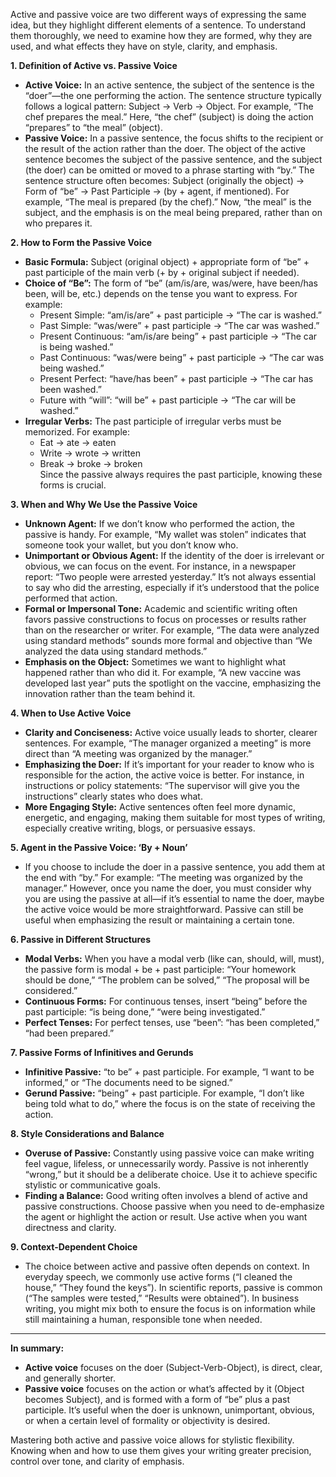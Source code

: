 Active and passive voice are two different ways of expressing the same idea, but they highlight different elements of a sentence. To understand them thoroughly, we need to examine how they are formed, why they are used, and what effects they have on style, clarity, and emphasis.

**1. Definition of Active vs. Passive Voice**

- **Active Voice:** In an active sentence, the subject of the sentence is the “doer”—the one performing the action. The sentence structure typically follows a logical pattern: Subject → Verb → Object. For example, “The chef prepares the meal.” Here, “the chef” (subject) is doing the action “prepares” to “the meal” (object).
- **Passive Voice:** In a passive sentence, the focus shifts to the recipient or the result of the action rather than the doer. The object of the active sentence becomes the subject of the passive sentence, and the subject (the doer) can be omitted or moved to a phrase starting with “by.” The sentence structure often becomes: Subject (originally the object) → Form of “be” → Past Participle → (by + agent, if mentioned). For example, “The meal is prepared (by the chef).” Now, “the meal” is the subject, and the emphasis is on the meal being prepared, rather than on who prepares it.

**2. How to Form the Passive Voice**

- **Basic Formula:** Subject (original object) + appropriate form of “be” + past participle of the main verb (+ by + original subject if needed).
- **Choice of “Be”:** The form of “be” (am/is/are, was/were, have been/has been, will be, etc.) depends on the tense you want to express. For example:
    - Present Simple: “am/is/are” + past participle → “The car is washed.”
    - Past Simple: “was/were” + past participle → “The car was washed.”
    - Present Continuous: “am/is/are being” + past participle → “The car is being washed.”
    - Past Continuous: “was/were being” + past participle → “The car was being washed.”
    - Present Perfect: “have/has been” + past participle → “The car has been washed.”
    - Future with “will”: “will be” + past participle → “The car will be washed.”
- **Irregular Verbs:** The past participle of irregular verbs must be memorized. For example:
    - Eat → ate → eaten
    - Write → wrote → written
    - Break → broke → broken  
        Since the passive always requires the past participle, knowing these forms is crucial.

**3. When and Why We Use the Passive Voice**

- **Unknown Agent:** If we don’t know who performed the action, the passive is handy. For example, “My wallet was stolen” indicates that someone took your wallet, but you don’t know who.
- **Unimportant or Obvious Agent:** If the identity of the doer is irrelevant or obvious, we can focus on the event. For instance, in a newspaper report: “Two people were arrested yesterday.” It’s not always essential to say who did the arresting, especially if it’s understood that the police performed that action.
- **Formal or Impersonal Tone:** Academic and scientific writing often favors passive constructions to focus on processes or results rather than on the researcher or writer. For example, “The data were analyzed using standard methods” sounds more formal and objective than “We analyzed the data using standard methods.”
- **Emphasis on the Object:** Sometimes we want to highlight what happened rather than who did it. For example, “A new vaccine was developed last year” puts the spotlight on the vaccine, emphasizing the innovation rather than the team behind it.

**4. When to Use Active Voice**

- **Clarity and Conciseness:** Active voice usually leads to shorter, clearer sentences. For example, “The manager organized a meeting” is more direct than “A meeting was organized by the manager.”
- **Emphasizing the Doer:** If it’s important for your reader to know who is responsible for the action, the active voice is better. For instance, in instructions or policy statements: “The supervisor will give you the instructions” clearly states who does what.
- **More Engaging Style:** Active sentences often feel more dynamic, energetic, and engaging, making them suitable for most types of writing, especially creative writing, blogs, or persuasive essays.

**5. Agent in the Passive Voice: ‘By + Noun’**

- If you choose to include the doer in a passive sentence, you add them at the end with “by.” For example: “The meeting was organized by the manager.” However, once you name the doer, you must consider why you are using the passive at all—if it’s essential to name the doer, maybe the active voice would be more straightforward. Passive can still be useful when emphasizing the result or maintaining a certain tone.

**6. Passive in Different Structures**

- **Modal Verbs:** When you have a modal verb (like can, should, will, must), the passive form is modal + be + past participle: “Your homework should be done,” “The problem can be solved,” “The proposal will be considered.”
- **Continuous Forms:** For continuous tenses, insert “being” before the past participle: “is being done,” “were being investigated.”
- **Perfect Tenses:** For perfect tenses, use “been”: “has been completed,” “had been prepared.”

**7. Passive Forms of Infinitives and Gerunds**

- **Infinitive Passive:** “to be” + past participle. For example, “I want to be informed,” or “The documents need to be signed.”
- **Gerund Passive:** “being” + past participle. For example, “I don’t like being told what to do,” where the focus is on the state of receiving the action.

**8. Style Considerations and Balance**

- **Overuse of Passive:** Constantly using passive voice can make writing feel vague, lifeless, or unnecessarily wordy. Passive is not inherently “wrong,” but it should be a deliberate choice. Use it to achieve specific stylistic or communicative goals.
- **Finding a Balance:** Good writing often involves a blend of active and passive constructions. Choose passive when you need to de-emphasize the agent or highlight the action or result. Use active when you want directness and clarity.

**9. Context-Dependent Choice**

- The choice between active and passive often depends on context. In everyday speech, we commonly use active forms (“I cleaned the house,” “They found the keys”). In scientific reports, passive is common (“The samples were tested,” “Results were obtained”). In business writing, you might mix both to ensure the focus is on information while still maintaining a human, responsible tone when needed.

---

**In summary:**

- **Active voice** focuses on the doer (Subject-Verb-Object), is direct, clear, and generally shorter.
- **Passive voice** focuses on the action or what’s affected by it (Object becomes Subject), and is formed with a form of “be” plus a past participle. It’s useful when the doer is unknown, unimportant, obvious, or when a certain level of formality or objectivity is desired.

Mastering both active and passive voice allows for stylistic flexibility. Knowing when and how to use them gives your writing greater precision, control over tone, and clarity of emphasis.